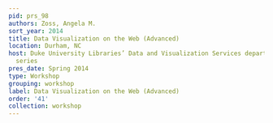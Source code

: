 ```yaml
---
pid: prs_98
authors: Zoss, Angela M.
sort_year: 2014
title: Data Visualization on the Web (Advanced)
location: Durham, NC
host: Duke University Libraries’ Data and Visualization Services department workshop
  series
pres_date: Spring 2014
type: Workshop
grouping: workshop
label: Data Visualization on the Web (Advanced)
order: '41'
collection: workshop
---
```

